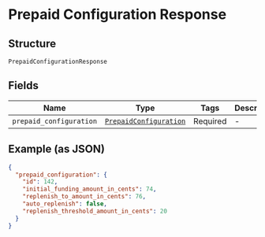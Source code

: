 
# Prepaid Configuration Response

## Structure

`PrepaidConfigurationResponse`

## Fields

| Name | Type | Tags | Description |
|  --- | --- | --- | --- |
| `prepaid_configuration` | [`PrepaidConfiguration`](../../doc/models/prepaid-configuration.md) | Required | - |

## Example (as JSON)

```json
{
  "prepaid_configuration": {
    "id": 142,
    "initial_funding_amount_in_cents": 74,
    "replenish_to_amount_in_cents": 76,
    "auto_replenish": false,
    "replenish_threshold_amount_in_cents": 20
  }
}
```

